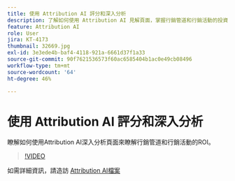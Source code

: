```yaml
---
title: 使用 Attribution AI 評分和深入分析
description: 了解如何使用 Attribution AI 見解頁面，掌握行銷管道和行銷活動的投資報酬率。
feature: Attribution AI
role: User
jira: KT-4173
thumbnail: 32669.jpg
exl-id: 3e3ede4b-baf4-4118-921a-6661d37f1a33
source-git-commit: 90f7621536573f60ac6585404b1ac0e49cb08496
workflow-type: tm+mt
source-wordcount: '64'
ht-degree: 46%

---
```


# 使用 Attribution AI 評分和深入分析

瞭解如何使用Attribution AI深入分析頁面來瞭解行銷管道和行銷活動的ROI。

>[!VIDEO](https://video.tv.adobe.com/v/32669?quality=12&learn=on)

如需詳細資訊，請造訪 [Attribution AI檔案](https://experienceleague.adobe.com/docs/experience-platform/intelligent-services/attribution-ai/overview.html)
